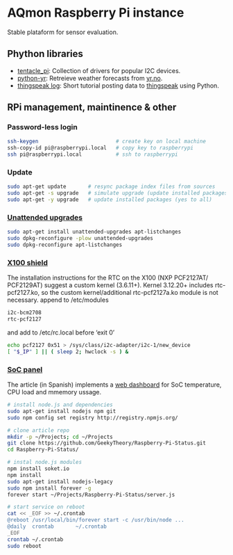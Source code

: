 # AQmon Raspberry Pi instance
Stable plataform for sensor evaluation.

## Phython libraries
* [tentacle_pi][]: Collection of drivers for popular I2C devices.
* [python-yr][]:   Retreieve weather forecasts from [yr.no][].
* [thingspeak log]: Short tutorial posting data to [thingspeak][] using Python.

[tentacle_pi]:    https://github.com/lexruee/tentacle_pi
[python-yr]:      https://github.com/wckd/python-yr
[thingspeak log]: http://www.australianrobotics.com.au/news/how-to-talk-to-thingspeak-with-python-a-memory-cpu-monitor
[yr.no]:          http://www.yr.no/place/Norway/Oslo/Oslo/Marienlyst_skole
[thingspeak]:     https://thingspeak.com

## RPi management, maintinence & other
### Password-less login
```bash
ssh-keygen                         # create key on local machine
ssh-copy-id pi@raspberrypi.local   # copy key to raspberrypi
ssh pi@raspberrypi.local           # ssh to raspberrypi
```

### Update
```bash
sudo apt-get update       # resync package index files from sources
sudo apt-get -s upgrade   # simulate upgrade (update installed packages)
sudo apt-get -y upgrade   # update installed packages (yes to all)
```
[unattended upgrades]: http://blog.benoitblanchon.fr/unattended-upgrades/
[changelog before upgrade]: http://jxf.me/entries/better-apt-ubuntu/
### [Unattended upgrades]
```bash
sudo apt-get install unattended-upgrades apt-listchanges
sudo dpkg-reconfigure -plow unattended-upgrades
sudo dpkg-reconfigure apt-listchanges
```

### [X100 shield][]
[X100 shield]: http://www.suptronics.com/Xseries/x100.html
The installation instructions for the RTC on the X100 (NXP PCF2127AT/ PCF2129AT) suggest a custom kernel (3.6.11+).
Kernel 3.12.20+ includes rtc-pcf2127.ko, so the custom kernel/additional rtc-pcf2127a.ko module is not necessary.
append to /etc/modules

```bash
i2c-bcm2708
rtc-pcf2127
```
and add to /etc/rc.local before ‘exit 0’

```bash
echo pcf2127 0x51 > /sys/class/i2c-adapter/i2c-1/new_device
[ "$_IP" ] || ( sleep 2; hwclock -s ) &
```

### [SoC panel][]
[SoC panel]:     https://geekytheory.com/panel-de-monitorizacion-para-raspberry-pi-con-node-js/
[web dashboard]: http://raspberrypi.local:8000/
The article (in Spanish) implements a [web dashboard][]
for SoC temperature, CPU load and mmemory ussage.

```bash
# install node.js and dependencies
sudo apt-get install nodejs npm git
sudo npm config set registry http://registry.npmjs.org/

# clone article repo
mkdir -p ~/Projects; cd ~/Projects
git clone https://github.com/GeekyTheory/Raspberry-Pi-Status.git
cd Raspberry-Pi-Status/

# instal node.js modules
npm install soket.io
npm install
sudo apt-get install nodejs-legacy
sudo npm install forever -g
forever start ~/Projects/Raspberry-Pi-Status/server.js

# start service on reboot
cat << _EOF >> ~/.crontab
@reboot /usr/local/bin/forever start -c /usr/bin/node ...
@daily  crontab       ~/.crontab
_EOF
crontab ~/.crontab
sudo reboot
```

